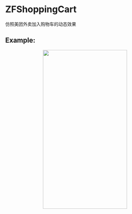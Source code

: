 # ZFShoppingCart
仿照美团外卖加入购物车的动态效果


## Example:

<p align="center" >
<img src="https://github.com/WZF-Fei/ZFProgressView/blob/master/ZFProgressViewExampleTests/shoppingcart.gif" width="266" height="500"/>
</p>
